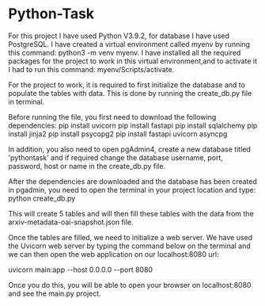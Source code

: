 # Python-Task

For this project I have used Python V3.9.2, for database I have used PostgreSQL. I have created a virtual environment called myenv by running this command: python3 -m venv myenv. I have installed all the required packages for the project to work in this virtual environment,and to activate it I had to run this command: myenv/Scripts/activate. 

For the project to work, it is required to first initialize the database and to populate the tables with data. This is done by running the create_db.py file in terminal.

Before running the file, you first need to download the following dependencies:
pip install uvicorn
pip install fastapi
pip install sqlalchemy
pip install jinja2
pip install psycopg2
pip install fastapi uvicorn asyncpg

In addition, you also need to open pgAdmin4, create a new database titled 'pythontask' and if required change the database username, port, password, host or name in the create_db.py file.

After the dependencies are downloaded and the database has been created in pgadmin, you need to open the terminal in your project location and type: python create_db.py

This will create 5 tables and will then fill these tables with the data from the arxiv-metadata-oai-snapshot.json file.

Once the tables are filled, we need to initialize a web server. We have used the Uvicorn web server by typing the command below on the terminal and we can then open the web application on our localhost:8080 url:

uvicorn main:app --host 0.0.0.0 --port 8080

Once you do this, you will be able to open your browser on localhost:8080 and see the main.py project.